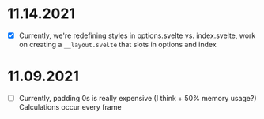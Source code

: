 # 11.14.2021
- [x] Currently, we're redefining styles in options.svelte vs. index.svelte, work on creating a `__layout.svelte` that slots in options and index

# 11.09.2021
- [ ] Currently, padding 0s is really expensive (I think + 50% memory usage?) Calculations occur every frame